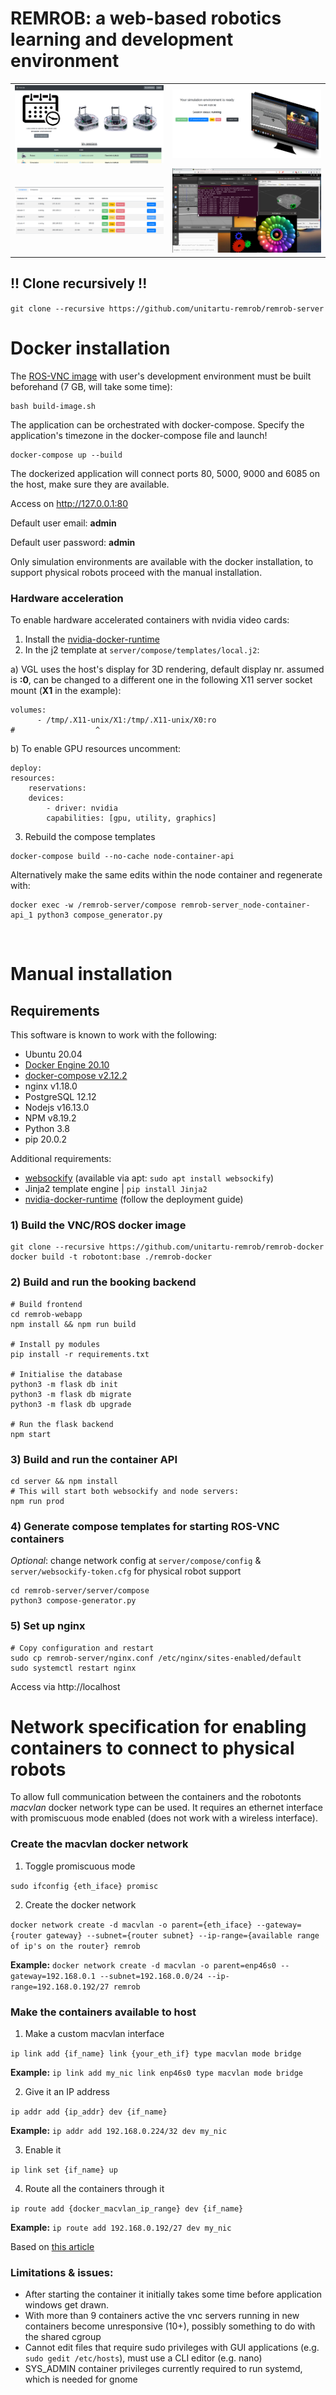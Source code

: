 # REMROB: a web-based robotics learning and development environment

|   |   |
|---|---|
![GNOME ROS VNC](./docs/user-panel.png) | ![GNOME ROS VNC](./docs/user-session.png)
![GNOME ROS VNC](./docs/sim-panel.png) | ![GNOME ROS VNC](./docs/browser-desktop.png)

## !! Clone recursively !!
`git clone --recursive https://github.com/unitartu-remrob/remrob-server`

# Docker installation
The [ROS-VNC image](https://github.com/unitartu-remrob/remrob-docker) with user's development environment must be built beforehand (7 GB, will take some time):

	bash build-image.sh

The application can be orchestrated with docker-compose. Specify the application's timezone in the docker-compose file and launch!

	docker-compose up --build

The dockerized application will connect ports 80, 5000, 9000 and 6085 on the host, make sure they are available.

Access on http://127.0.0.1:80


Default user email: **admin**

Default user password: **admin**

Only simulation environments are available with the docker installation, to support physical robots proceed with the manual installation.

### Hardware acceleration

To enable hardware accelerated containers with nvidia video cards:
1. Install the [nvidia-docker-runtime](https://docs.nvidia.com/ai-enterprise/deployment-guide-vmware/0.1.0/docker.html)
2. In the j2 template at `server/compose/templates/local.j2`:

a) VGL uses the host's display for 3D rendering, default display nr. assumed is **:0**, can be changed to a different one in the following X11 server socket mount (**X1** in the example):

```
volumes: 
      - /tmp/.X11-unix/X1:/tmp/.X11-unix/X0:ro
#	               ^
```

b) To enable GPU resources uncomment:
```
deploy:
resources:
	reservations:
	devices:
		- driver: nvidia
		capabilities: [gpu, utility, graphics]
```
3. Rebuild the compose templates

```
docker-compose build --no-cache node-container-api
```
Alternatively make the same edits within the node container and regenerate with:

	docker exec -w /remrob-server/compose remrob-server_node-container-api_1 python3 compose_generator.py

&nbsp;

# Manual installation 

## Requirements

This software is known to work with the following:

- Ubuntu 20.04
- [Docker Engine 20.10](https://docs.docker.com/engine/install/ubuntu/)
- [docker-compose v2.12.2](https://docs.docker.com/compose/install/other/)
- nginx v1.18.0
- PostgreSQL 12.12
- Nodejs v16.13.0
- NPM v8.19.2
- Python 3.8
- pip 20.0.2

Additional requirements:

- [websockify](https://github.com/novnc/websockify) (available via apt: `sudo apt install websockify`)
- Jinja2 template engine | `pip install Jinja2`
- [nvidia-docker-runtime](https://docs.nvidia.com/ai-enterprise/deployment-guide-vmware/0.1.0/docker.html) (follow the deployment guide)

### 1) Build the VNC/ROS docker image 
```
git clone --recursive https://github.com/unitartu-remrob/remrob-docker
docker build -t robotont:base ./remrob-docker
```
### 2) Build and run the booking backend
```
# Build frontend
cd remrob-webapp
npm install && npm run build

# Install py modules
pip install -r requirements.txt

# Initialise the database
python3 -m flask db init
python3 -m flask db migrate
python3 -m flask db upgrade

# Run the flask backend
npm start
```
### 3) Build and run the container API
```
cd server && npm install
# This will start both websockify and node servers:
npm run prod
```
### 4) Generate compose templates for starting ROS-VNC containers

*Optional*: change network config at `server/compose/config` & `server/websockify-token.cfg` for physical robot support
```
cd remrob-server/server/compose
python3 compose-generator.py
```
### 5) Set up nginx
```
# Copy configuration and restart
sudo cp remrob-server/nginx.conf /etc/nginx/sites-enabled/default
sudo systemctl restart nginx
```

Access via http://localhost

# Network specification for enabling containers to connect to physical robots

To allow full communication between the containers and the robotonts *macvlan* docker network type can be used. It requires an ethernet interface with promiscuous mode enabled (does not work with a wireless interface).


### Create the macvlan docker network
1. Toggle promiscuous mode

`sudo ifconfig {eth_iface} promisc`

2. Create the docker network

`docker network create -d macvlan -o parent={eth_iface} --gateway={router gateway} --subnet={router subnet} --ip-range={available range of ip's on the router} remrob`

**Example:**
`docker network create -d macvlan -o parent=enp46s0 --gateway=192.168.0.1 --subnet=192.168.0.0/24 --ip-range=192.168.0.192/27 remrob`

### Make the containers available to host
1. Make a custom macvlan interface

`ip link add {if_name} link {your_eth_if} type macvlan mode bridge`

**Example:**
`ip link add my_nic link enp46s0 type macvlan mode bridge`

2. Give it an IP address

`ip addr add {ip_addr} dev {if_name}`

**Example:**
`ip addr add 192.168.0.224/32 dev my_nic`

3. Enable it

`ip link set {if_name} up`

4. Route all the containers through it

`ip route add {docker_macvlan_ip_range} dev {if_name}`

**Example:**
`ip route add 192.168.0.192/27 dev my_nic`

Based on [this article](https://blog.oddbit.com/post/2018-03-12-using-docker-macvlan-networks/)

### Limitations & issues:

- After starting the container it initially takes some time before application windows get drawn.
- With more than 9 containers active the vnc servers running in new containers become unresponsive (10+), possibly something to do with the shared cgroup
- Cannot edit files that require sudo privileges with GUI applications (e.g. `sudo gedit /etc/hosts`), must use a CLI editor (e.g. nano)
- SYS_ADMIN container privileges currently required to run systemd, which is needed for gnome


&nbsp;

&nbsp;

# Acknowledgments

Completed with the support by IT Academy Programme of Education and Youth Board of Estonia.

Valminud Haridus- ja Noorteameti IT Akadeemia programmi toel.
